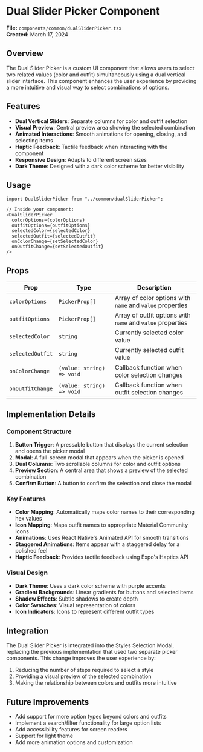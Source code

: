 # Dual Slider Picker Component

**File:** `components/common/dualSliderPicker.tsx`  
**Created:** March 17, 2024

## Overview

The Dual Slider Picker is a custom UI component that allows users to select two related values (color and outfit) simultaneously using a dual vertical slider interface. This component enhances the user experience by providing a more intuitive and visual way to select combinations of options.

## Features

- **Dual Vertical Sliders**: Separate columns for color and outfit selection
- **Visual Preview**: Central preview area showing the selected combination
- **Animated Interactions**: Smooth animations for opening, closing, and selecting items
- **Haptic Feedback**: Tactile feedback when interacting with the component
- **Responsive Design**: Adapts to different screen sizes
- **Dark Theme**: Designed with a dark color scheme for better visibility

## Usage

```tsx
import DualSliderPicker from "../common/dualSliderPicker";

// Inside your component:
<DualSliderPicker
  colorOptions={colorOptions}
  outfitOptions={outfitOptions}
  selectedColor={selectedColor}
  selectedOutfit={selectedOutfit}
  onColorChange={setSelectedColor}
  onOutfitChange={setSelectedOutfit}
/>
```

## Props

| Prop | Type | Description |
|------|------|-------------|
| `colorOptions` | `PickerProp[]` | Array of color options with `name` and `value` properties |
| `outfitOptions` | `PickerProp[]` | Array of outfit options with `name` and `value` properties |
| `selectedColor` | `string` | Currently selected color value |
| `selectedOutfit` | `string` | Currently selected outfit value |
| `onColorChange` | `(value: string) => void` | Callback function when color selection changes |
| `onOutfitChange` | `(value: string) => void` | Callback function when outfit selection changes |

## Implementation Details

### Component Structure

1. **Button Trigger**: A pressable button that displays the current selection and opens the picker modal
2. **Modal**: A full-screen modal that appears when the picker is opened
3. **Dual Columns**: Two scrollable columns for color and outfit options
4. **Preview Section**: A central area that shows a preview of the selected combination
5. **Confirm Button**: A button to confirm the selection and close the modal

### Key Features

- **Color Mapping**: Automatically maps color names to their corresponding hex values
- **Icon Mapping**: Maps outfit names to appropriate Material Community Icons
- **Animations**: Uses React Native's Animated API for smooth transitions
- **Staggered Animations**: Items appear with a staggered delay for a polished feel
- **Haptic Feedback**: Provides tactile feedback using Expo's Haptics API

### Visual Design

- **Dark Theme**: Uses a dark color scheme with purple accents
- **Gradient Backgrounds**: Linear gradients for buttons and selected items
- **Shadow Effects**: Subtle shadows to create depth
- **Color Swatches**: Visual representation of colors
- **Icon Indicators**: Icons to represent different outfit types

## Integration

The Dual Slider Picker is integrated into the Styles Selection Modal, replacing the previous implementation that used two separate picker components. This change improves the user experience by:

1. Reducing the number of steps required to select a style
2. Providing a visual preview of the selected combination
3. Making the relationship between colors and outfits more intuitive

## Future Improvements

- Add support for more option types beyond colors and outfits
- Implement a search/filter functionality for large option lists
- Add accessibility features for screen readers
- Support for light theme
- Add more animation options and customization